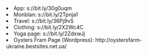 <li> App: s://bit.ly/30g0uqm
<li> Monblan: s://bit.ly/2Tpnja1
<li> Travel: s://bit.ly/36Pj9vS
<li> Clothing: s://bit.ly/2X2Wc4C
<li> Yoga page: s://bit.ly/2ZdxwJj
<li> Oysters Fram Page (Wordpress): http://oystersfarm-ukraine.bestsites.net.ua/
